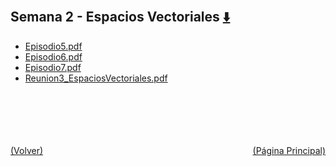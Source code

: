 
<html>
<body>
<h2>Semana 2 - Espacios Vectoriales <a href="https://downgit.github.io/#/home?url=https://github.com/Apuntes-FIUBA/Apuntes-Electronica/tree/main/81 - Matemática/8102 - Algebra II/Clases Vargas/1 - Espacios Vectoriales/Semana 2 - Espacios Vectoriales" style="font-size:20px">  ⬇️ </a></h2>
<ul>
    <li><a href="Episodio5.pdf">Episodio5.pdf</a></li>
    <li><a href="Episodio6.pdf">Episodio6.pdf</a></li>
    <li><a href="Episodio7.pdf">Episodio7.pdf</a></li>
    <li><a href="Reunion3_EspaciosVectoriales.pdf">Reunion3_EspaciosVectoriales.pdf</a></li>
</ul>
</body>
</html>











<br><br><br><br><br><a href="../" style="float: left">(Volver)</a> <a href="https://apuntes-fiuba.github.io/Apuntes-Electronica" style="float: right">(Página Principal)</a>

